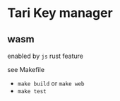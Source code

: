 # Tari Key manager

## wasm

enabled by `js` rust feature

see Makefile

- `make build` or `make web`
- `make test`
